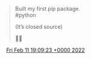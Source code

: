 > Built my first pip package\.   
> \#python  
>   
> \(It’s closed source\)  
>   
> 💪🏻

<img src="../../media/tweet.ico" width="12" /> [Fri Feb 11 19:09:23 +0000 2022](https://twitter.com/DromerDenker/status/1492214197110910976)